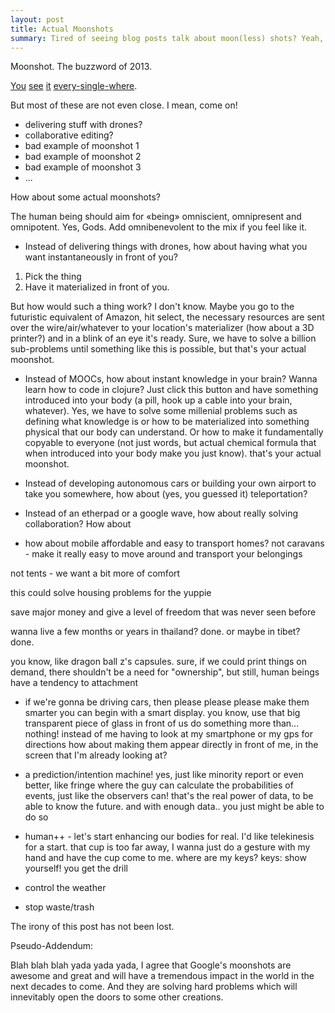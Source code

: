 ```yaml
---
layout: post
title: Actual Moonshots
summary: Tired of seeing blog posts talk about moon(less) shots? Yeah, me too.
---
```


Moonshot. The buzzword of 2013.

[You]() [see]() [it]() [every]()[-]()[single]()[-]()[where]().

But most of these are not even close. I mean, come on!

- delivering stuff with drones?
- collaborative editing?
- bad example of moonshot 1
- bad example of moonshot 2
- bad example of moonshot 3
- ...


How about some actual moonshots?

The human being should aim for «being» omniscient, omnipresent and omnipotent. Yes, Gods.
Add omnibenevolent to the mix if you feel like it.


* Instead of delivering things with drones, how about having what you want instantaneously
in front of you?

1. Pick the thing
2. Have it materialized in front of you.

But how would such a thing work? I don't know. Maybe you go to the futuristic equivalent
of Amazon, hit select, the necessary resources are sent over the wire/air/whatever to your
location's materializer (how about a 3D printer?) and in a blink of an eye it's ready.
Sure, we have to solve a billion sub-problems until something like this is possible, but
that's your actual moonshot.



* Instead of MOOCs, how about instant knowledge in your brain?
Wanna learn how to code in clojure? Just click this button and have something introduced into
your body (a pill, hook up a cable into your brain, whatever).
Yes, we have to solve some millenial problems such as defining what knowledge is or how to be
materialized into something physical that our body can understand. Or how to
make it fundamentally copyable to everyone (not just words, but actual chemical formula that
when introduced into your body make you just know). that's your actual moonshot.



* Instead of developing autonomous cars or building your own airport to take you somewhere,
how about (yes, you guessed it) teleportation?



* Instead of an etherpad or a google wave, how about really solving collaboration? How about







* how about mobile affordable and easy to transport homes?
not caravans - make it really easy to move around and transport your belongings

not tents - we want a bit more of comfort

this could solve housing problems for the yuppie

save major money and give a level of freedom that was never seen before

wanna live a few months or years in thailand? done. or maybe in tibet? done.

you know, like dragon ball z's capsules. sure, if we could print things on demand, there shouldn't
be a need for "ownership", but still, human beings have a tendency to attachment




* if we're gonna be driving cars, then please please please make them smarter
you can begin with a smart display. you know, use that big transparent piece of glass in front of us
do something more than... nothing! instead of me having to look at my smartphone or my gps for directions
how about making them appear directly in front of me, in the screen that I'm already looking at?


* a prediction/intention machine! yes, just like minority report or even better, like fringe where the
guy can calculate the probabilities of events, just like the observers can! that's the real power of
data, to be able to know the future. and with enough data.. you just might be able to do so


* human++ - let's start enhancing our bodies for real. I'd like telekinesis for a start. that cup is
too far away, I wanna just do a gesture with my hand and have the cup come to me. where are my keys?
keys: show yourself! you get the drill

* control the weather

* stop waste/trash



The irony of this post has not been lost.

Pseudo-Addendum:

Blah blah blah yada yada yada, I agree that Google's moonshots are awesome and great and will
have a tremendous impact in the world in the next decades to come. And they are solving hard
problems which will innevitably open the doors to some other creations.



